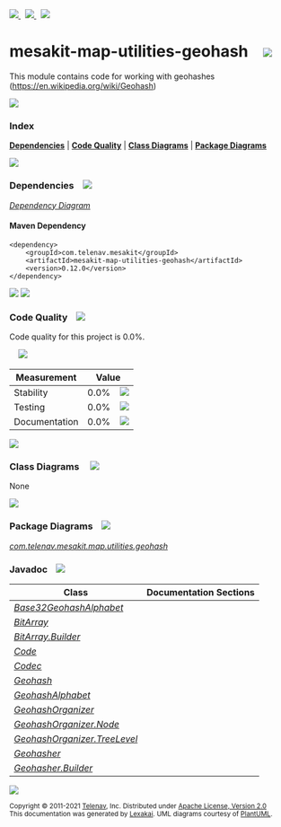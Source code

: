 [//]: # (start-user-text)

<a href="https://www.mesakit.org">
<img src="https://telenav.github.io/telenav-assets/images/icons/web-32.png" srcset="https://telenav.github.io/telenav-assets/images/icons/web-32-2x.png 2x"/>
</a>
&nbsp;
<a href="https://twitter.com/openmesakit">
<img src="https://telenav.github.io/telenav-assets/images/logos/twitter/twitter-32.png" srcset="https://telenav.github.io/telenav-assets/images/logos/twitter/twitter-32-2x.png 2x"/>
</a>
&nbsp;
<a href="https://mesakit.zulipchat.com">
<img src="https://telenav.github.io/telenav-assets/images/logos/zulip/zulip-32.png" srcset="https://telenav.github.io/telenav-assets/images/logos/zulip/zulip-32-2x.png 2x"/>
</a>

[//]: # (end-user-text)

# mesakit-map-utilities-geohash &nbsp;&nbsp; <img src="https://telenav.github.io/telenav-assets/images/icons/toolbox-32.png" srcset="https://telenav.github.io/telenav-assets/images/icons/toolbox-32-2x.png 2x"/>

This module contains code for working with geohashes (https://en.wikipedia.org/wiki/Geohash)

<img src="https://telenav.github.io/telenav-assets/images/separators/horizontal-line-512.png" srcset="https://telenav.github.io/telenav-assets/images/separators/horizontal-line-512-2x.png 2x"/>

### Index



[**Dependencies**](#dependencies) | [**Code Quality**](#code-quality) | [**Class Diagrams**](#class-diagrams) | [**Package Diagrams**](#package-diagrams)

<img src="https://telenav.github.io/telenav-assets/images/separators/horizontal-line-512.png" srcset="https://telenav.github.io/telenav-assets/images/separators/horizontal-line-512-2x.png 2x"/>

### Dependencies <a name="dependencies"></a> &nbsp;&nbsp; <img src="https://telenav.github.io/telenav-assets/images/icons/dependencies-32.png" srcset="https://telenav.github.io/telenav-assets/images/icons/dependencies-32-2x.png 2x"/>

[*Dependency Diagram*](https://www.mesakit.org/0.12.0/lexakai/mesakit/mesakit-map/utilities/geohash/documentation/diagrams/dependencies.svg)

#### Maven Dependency

    <dependency>
        <groupId>com.telenav.mesakit</groupId>
        <artifactId>mesakit-map-utilities-geohash</artifactId>
        <version>0.12.0</version>
    </dependency>

<img src="https://telenav.github.io/telenav-assets/images/separators/horizontal-line-128.png" srcset="https://telenav.github.io/telenav-assets/images/separators/horizontal-line-128-2x.png 2x"/>

[//]: # (start-user-text)



[//]: # (end-user-text)

<img src="https://telenav.github.io/telenav-assets/images/separators/horizontal-line-128.png" srcset="https://telenav.github.io/telenav-assets/images/separators/horizontal-line-128-2x.png 2x"/>

### Code Quality <a name="code-quality"></a> &nbsp;&nbsp; <img src="https://telenav.github.io/telenav-assets/images/icons/ruler-32.png" srcset="https://telenav.github.io/telenav-assets/images/icons/ruler-32-2x.png 2x"/>

Code quality for this project is 0.0%.  
  
&nbsp; &nbsp; <img src="https://telenav.github.io/telenav-assets/images/meters/meter-0-96.png" srcset="https://telenav.github.io/telenav-assets/images/meters/meter-0-96-2x.png 2x"/>

| Measurement   | Value                    |
|---------------|--------------------------|
| Stability     | 0.0%&nbsp; &nbsp; <img src="https://telenav.github.io/telenav-assets/images/meters/meter-0-96.png" srcset="https://telenav.github.io/telenav-assets/images/meters/meter-0-96-2x.png 2x"/>     |
| Testing       | 0.0%&nbsp; &nbsp; <img src="https://telenav.github.io/telenav-assets/images/meters/meter-0-96.png" srcset="https://telenav.github.io/telenav-assets/images/meters/meter-0-96-2x.png 2x"/>       |
| Documentation | 0.0%&nbsp; &nbsp; <img src="https://telenav.github.io/telenav-assets/images/meters/meter-0-96.png" srcset="https://telenav.github.io/telenav-assets/images/meters/meter-0-96-2x.png 2x"/> |

<img src="https://telenav.github.io/telenav-assets/images/separators/horizontal-line-128.png" srcset="https://telenav.github.io/telenav-assets/images/separators/horizontal-line-128-2x.png 2x"/>

### Class Diagrams <a name="class-diagrams"></a> &nbsp; &nbsp; <img src="https://telenav.github.io/telenav-assets/images/icons/diagram-40.png" srcset="https://telenav.github.io/telenav-assets/images/icons/diagram-40-2x.png 2x"/>

None

<img src="https://telenav.github.io/telenav-assets/images/separators/horizontal-line-128.png" srcset="https://telenav.github.io/telenav-assets/images/separators/horizontal-line-128-2x.png 2x"/>

### Package Diagrams <a name="package-diagrams"></a> &nbsp;&nbsp; <img src="https://telenav.github.io/telenav-assets/images/icons/box-24.png" srcset="https://telenav.github.io/telenav-assets/images/icons/box-24-2x.png 2x"/>

[*com.telenav.mesakit.map.utilities.geohash*](https://www.mesakit.org/0.12.0/lexakai/mesakit/mesakit-map/utilities/geohash/documentation/diagrams/com.telenav.mesakit.map.utilities.geohash.svg)

### Javadoc <a name="code-quality"></a> &nbsp;&nbsp; <img src="https://telenav.github.io/telenav-assets/images/icons/books-24.png" srcset="https://telenav.github.io/telenav-assets/images/icons/books-24-2x.png 2x"/>

| Class | Documentation Sections  |
|-------|-------------------------|
| [*Base32GeohashAlphabet*](https://www.mesakit.org/0.12.0/javadoc/mesakit/mesakit-map-utilities-geohash/com/telenav/mesakit/map/utilities/geohash/Base32GeohashAlphabet.html) |  |  
| [*BitArray*](https://www.mesakit.org/0.12.0/javadoc/mesakit/mesakit-map-utilities-geohash/com/telenav/mesakit/map/utilities/geohash/BitArray.html) |  |  
| [*BitArray.Builder*](https://www.mesakit.org/0.12.0/javadoc/mesakit/mesakit-map-utilities-geohash/com/telenav/mesakit/map/utilities/geohash/BitArray.Builder.html) |  |  
| [*Code*](https://www.mesakit.org/0.12.0/javadoc/mesakit/mesakit-map-utilities-geohash/com/telenav/mesakit/map/utilities/geohash/Code.html) |  |  
| [*Codec*](https://www.mesakit.org/0.12.0/javadoc/mesakit/mesakit-map-utilities-geohash/com/telenav/mesakit/map/utilities/geohash/Codec.html) |  |  
| [*Geohash*](https://www.mesakit.org/0.12.0/javadoc/mesakit/mesakit-map-utilities-geohash/com/telenav/mesakit/map/utilities/geohash/Geohash.html) |  |  
| [*GeohashAlphabet*](https://www.mesakit.org/0.12.0/javadoc/mesakit/mesakit-map-utilities-geohash/com/telenav/mesakit/map/utilities/geohash/GeohashAlphabet.html) |  |  
| [*GeohashOrganizer*](https://www.mesakit.org/0.12.0/javadoc/mesakit/mesakit-map-utilities-geohash/com/telenav/mesakit/map/utilities/geohash/GeohashOrganizer.html) |  |  
| [*GeohashOrganizer.Node*](https://www.mesakit.org/0.12.0/javadoc/mesakit/mesakit-map-utilities-geohash/com/telenav/mesakit/map/utilities/geohash/GeohashOrganizer.Node.html) |  |  
| [*GeohashOrganizer.TreeLevel*](https://www.mesakit.org/0.12.0/javadoc/mesakit/mesakit-map-utilities-geohash/com/telenav/mesakit/map/utilities/geohash/GeohashOrganizer.TreeLevel.html) |  |  
| [*Geohasher*](https://www.mesakit.org/0.12.0/javadoc/mesakit/mesakit-map-utilities-geohash/com/telenav/mesakit/map/utilities/geohash/Geohasher.html) |  |  
| [*Geohasher.Builder*](https://www.mesakit.org/0.12.0/javadoc/mesakit/mesakit-map-utilities-geohash/com/telenav/mesakit/map/utilities/geohash/Geohasher.Builder.html) |  |  

[//]: # (start-user-text)



[//]: # (end-user-text)

<img src="https://telenav.github.io/telenav-assets/images/separators/horizontal-line-512.png" srcset="https://telenav.github.io/telenav-assets/images/separators/horizontal-line-512-2x.png 2x"/>

<sub>Copyright &#169; 2011-2021 [Telenav](https://telenav.com), Inc. Distributed under [Apache License, Version 2.0](LICENSE)</sub>  
<sub>This documentation was generated by [Lexakai](https://lexakai.org). UML diagrams courtesy of [PlantUML](https://plantuml.com).</sub>
